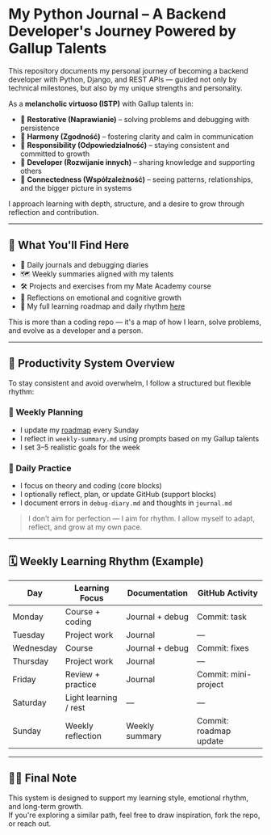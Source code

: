 # My Python Journal – A Backend Developer's Journey Powered by Gallup Talents

This repository documents my personal journey of becoming a backend developer with Python, Django, and REST APIs — guided not only by technical milestones, but also by my unique strengths and personality.

As a **melancholic virtuoso (ISTP)** with Gallup talents in:
- 🔧 **Restorative (Naprawianie)** – solving problems and debugging with persistence  
- 🤝 **Harmony (Zgodność)** – fostering clarity and calm in communication  
- 🧭 **Responsibility (Odpowiedzialność)** – staying consistent and committed to growth  
- 🌱 **Developer (Rozwijanie innych)** – sharing knowledge and supporting others  
- 🔗 **Connectedness (Współzależność)** – seeing patterns, relationships, and the bigger picture in systems  

I approach learning with depth, structure, and a desire to grow through reflection and contribution.

---

## 📁 What You'll Find Here

- 🧠 Daily journals and debugging diaries  
- 🗺️ Weekly summaries aligned with my talents  
- 🛠️ Projects and exercises from my Mate Academy course  
- 🌱 Reflections on emotional and cognitive growth  
- 📍 My full learning roadmap and daily rhythm [here](roadmap.md)

This is more than a coding repo — it's a map of how I learn, solve problems, and evolve as a developer and a person.

---

## 🧭 Productivity System Overview

To stay consistent and avoid overwhelm, I follow a structured but flexible rhythm:

### 🔹 Weekly Planning
- I update my [roadmap](roadmap.md) every Sunday  
- I reflect in `weekly-summary.md` using prompts based on my Gallup talents  
- I set 3–5 realistic goals for the week

### 🔹 Daily Practice
- I focus on theory and coding (core blocks)  
- I optionally reflect, plan, or update GitHub (support blocks)  
- I document errors in `debug-diary.md` and thoughts in `journal.md`

> I don’t aim for perfection — I aim for rhythm. I allow myself to adapt, reflect, and grow at my own pace.

---

## 🗓️ Weekly Learning Rhythm (Example)

| Day         | Learning Focus     | Documentation       | GitHub Activity         |
|-------------|--------------------|----------------------|--------------------------|
| Monday      | Course + coding     | Journal + debug      | Commit: task             |
| Tuesday     | Project work        | Journal              | —                        |
| Wednesday   | Course              | Journal + debug      | Commit: fixes            |
| Thursday    | Project work        | Journal              | —                        |
| Friday      | Review + practice   | Journal              | Commit: mini-project     |
| Saturday    | Light learning / rest | —                  | —                        |
| Sunday      | Weekly reflection   | Weekly summary       | Commit: roadmap update   |

---

## 🧘‍♀️ Final Note

This system is designed to support my learning style, emotional rhythm, and long-term growth.  
If you're exploring a similar path, feel free to draw inspiration, fork the repo, or reach out.
